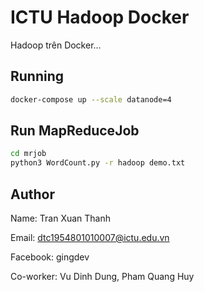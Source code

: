 # ICTU Hadoop Docker
Hadoop trên Docker...

## Running

```bash
docker-compose up --scale datanode=4
```

## Run MapReduceJob

```bash
cd mrjob
python3 WordCount.py -r hadoop demo.txt
```

## Author

Name: Tran Xuan Thanh

Email: dtc1954801010007@ictu.edu.vn

Facebook: gingdev

Co-worker: Vu Dinh Dung, Pham Quang Huy
